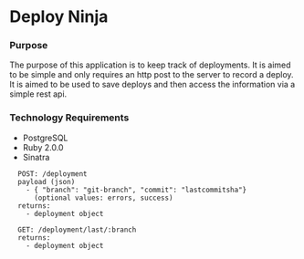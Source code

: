 Deploy Ninja
============


### Purpose
The purpose of this application is to keep track of deployments.  It is aimed to
be simple and only requires an http post to the server to record a deploy.  It
is aimed to be used to save deploys and then access the information via a simple
rest api.


### Technology Requirements
* PostgreSQL
* Ruby 2.0.0
* Sinatra

```
  POST: /deployment
  payload (json)
    - { "branch": "git-branch", "commit": "lastcommitsha"}
      (optional values: errors, success)
  returns:
    - deployment object
```

```
  GET: /deployment/last/:branch
  returns:
    - deployment object
```
